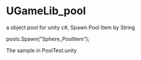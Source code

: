 # UGameLib_pool

a object pool for unity c#, Spawn Pool Item by String

pools.Spawn("Sphere_PoolItem");

The sample in PoolTest.unity